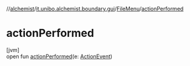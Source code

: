 //[alchemist](../../../index.md)/[it.unibo.alchemist.boundary.gui](../index.md)/[FileMenu](index.md)/[actionPerformed](action-performed.md)

# actionPerformed

[jvm]\
open fun [actionPerformed](action-performed.md)(e: [ActionEvent](https://docs.oracle.com/javase/8/docs/api/java/awt/event/ActionEvent.html))
